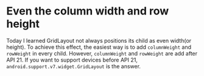 # Even the column width and row height

Today I learned GridLayout not always positions its child as even width(or height). To achieve this effect, the easiest way is to add `columnWeight` and `rowWeight` in every child. However, `columnWeight` and `rowWeight` are add after API 21. If you want to support devices before API 21, `android.support.v7.widget.GridLayout` is the answer.

